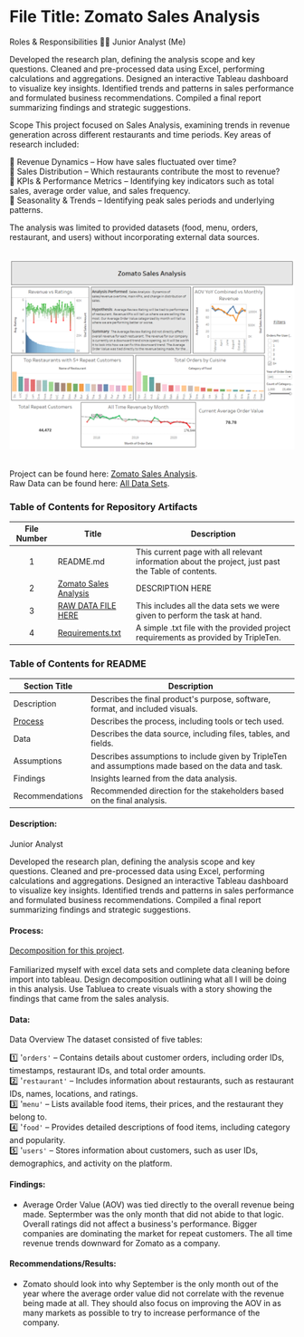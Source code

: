 # File Title: Zomato Sales Analysis 

Roles & Responsibilities
👨‍💻 Junior Analyst (Me)

Developed the research plan, defining the analysis scope and key questions.
Cleaned and pre-processed data using Excel, performing calculations and aggregations.
Designed an interactive Tableau dashboard to visualize key insights.
Identified trends and patterns in sales performance and formulated business recommendations.
Compiled a final report summarizing findings and strategic suggestions.  

Scope
This project focused on Sales Analysis, examining trends in revenue generation across different restaurants and time periods. Key areas of research included:

🔹 Revenue Dynamics – How have sales fluctuated over time? <br/>
🔹 Sales Distribution – Which restaurants contribute the most to revenue?<br/>
🔹 KPIs & Performance Metrics – Identifying key indicators such as total sales, average order value, and sales frequency.<br/>
🔹 Seasonality & Trends – Identifying peak sales periods and underlying patterns.<br/>

The analysis was limited to provided datasets (food, menu, orders, restaurant, and users) without incorporating external data sources.<br/><br/>


[<img src="https://github.com/Turner-Walz/Data_projects_TripleTen/blob/main/Zomato/Snip%20of%20Overview%20Page" alt="First Sheet of Project**">](https://github.com/Turner-Walz/Data_projects_TripleTen/blob/main/Zomato/Snip%20of%20Overview%20Page)  <br/><br/>


Project can be found here: [Zomato Sales Analysis](https://public.tableau.com/app/profile/turner.walz/viz/Sprint7-ProjectFinal/Dashboard-Overview).<br/>
Raw Data can be found here: [All Data Sets](https://1drv.ms/x/c/1ca507718247c69e/EcQoxRm0ovRLohqkgZOl5DcBs-vp1o5NJ92MhY3JMPbOMw?e=a7o6S1).<br/>  

### Table of Contents for Repository Artifacts
| File Number | Title | Description |
| :-----------: | ----------- |----------- |
| 1 | README.md | This current page with all relevant information about the project, just past the Table of contents. |
| 2 | [Zomato Sales Analysis](https://public.tableau.com/app/profile/turner.walz/viz/Sprint7-ProjectFinal/Dashboard-Overview) | DESCRIPTION HERE |
| 3 | [RAW DATA FILE HERE](https://1drv.ms/x/c/1ca507718247c69e/EcQoxRm0ovRLohqkgZOl5DcBs-vp1o5NJ92MhY3JMPbOMw?e=a7o6S1) | This includes all the data sets we were given to perform the task at hand. |
| 4 | [Requirements.txt](https://github.com/Turner-Walz/Data_projects_TripleTen/blob/main/Zomato/requirements.txt) | A simple .txt file with the provided project requirements as provided by TripleTen. |

### Table of Contents for README
| Section Title | Description |
| ----------- |----------- |
| Description | Describes the final product's purpose, software, format, and included visuals. |
| [Process](https://github.com/Turner-Walz/Data_projects_TripleTen/blob/main/Zomato/Snip%20of%20Decomposition) | Describes the process, including tools or tech used. |
| Data | Describes the data source, including files, tables, and fields. |
| Assumptions | Describes assumptions to include given by TripleTen and assumptions made based on the data and task. |
| Findings | Insights learned from the data analysis. |
| Recommendations | Recommended direction for the stakeholders based on the final analysis. |

#### Description:
Junior Analyst
 
Developed the research plan, defining the analysis scope and key questions.
Cleaned and pre-processed data using Excel, performing calculations and aggregations.
Designed an interactive Tableau dashboard to visualize key insights.
Identified trends and patterns in sales performance and formulated business recommendations.
Compiled a final report summarizing findings and strategic suggestions.

#### Process:
[Decomposition for this project](https://github.com/Turner-Walz/Data_projects_TripleTen/blob/main/Zomato/Snip%20of%20Decomposition).<br/><br/> Familiarized myself with excel data sets and complete data cleaning before import into tableau. Design decomposition outlining what all I will be doing in this analysis. Use Tabluea to create visuals with a story showing the findings that came from the sales analysis. 

#### Data:
Data Overview
The dataset consisted of five tables:

1️⃣ '`orders'` – Contains details about customer orders, including order IDs, timestamps, restaurant IDs, and total order amounts.<br/>
2️⃣ '`restaurant'` – Includes information about restaurants, such as restaurant IDs, names, locations, and ratings.<br/>
3️⃣ '`menu'` – Lists available food items, their prices, and the restaurant they belong to.<br/>
4️⃣ '`food'` – Provides detailed descriptions of food items, including category and popularity.<br/>
5️⃣ '`users'` – Stores information about customers, such as user IDs, demographics, and activity on the platform.<br/>





#### Findings:
- Average Order Value (AOV) was tied directly to the overall revenue being made. Septermber was the only month that did not abide to that logic. Overall ratings did not affect a business's performance. Bigger companies are dominating the market for repeat customers. The all time revenue trends downward for Zomato as a company. 

#### Recommendations/Results:
- Zomato should look into why September is the only month out of the year where the average order value did not correlate with the revenue being made at all. They should also focus on improving the AOV in as many markets as possible to try to increase performance of the company. 



